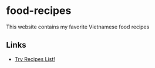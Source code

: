 
# food-recipes
This website contains my favorite Vietnamese food recipes

## Links
-  [Try Recipes List!](https://vitran25.github.io/food-recipes)